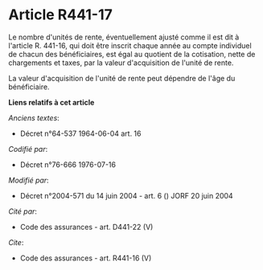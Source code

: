 # Article R441-17

Le nombre d'unités de rente, éventuellement ajusté comme il est dit à l'article R. 441-16, qui doit être inscrit chaque année
au compte individuel de chacun des bénéficiaires, est égal au quotient de la cotisation, nette de chargements et taxes, par
la valeur d'acquisition de l'unité de rente. 

La valeur d'acquisition de l'unité de rente peut dépendre de l'âge du bénéficiaire.

**Liens relatifs à cet article**

_Anciens textes_:

  - Décret n°64-537 1964-06-04 art. 16

_Codifié par_:

  - Décret n°76-666 1976-07-16

_Modifié par_:

  - Décret n°2004-571 du 14 juin 2004 - art. 6 () JORF 20 juin 2004

_Cité par_:

  - Code des assurances - art. D441-22 (V)

_Cite_:

  - Code des assurances - art. R441-16 (V)
